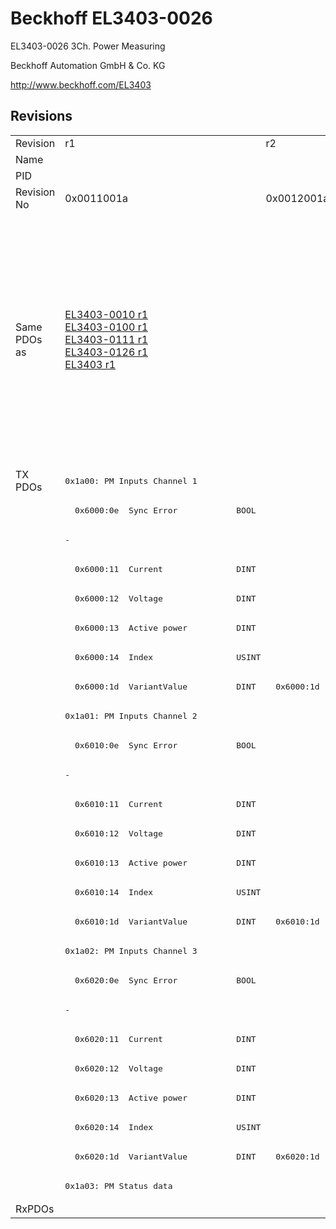 # Beckhoff EL3403-0026

EL3403-0026 3Ch. Power Measuring

Beckhoff Automation GmbH & Co. KG

http://www.beckhoff.com/EL3403

## Revisions
<table>
<tr>
<td>Revision</td>
<td>r1</td>
<td>r2</td>
<td>r3</td>
<td>r4</td>
<td>r5</td>
<td>r6</td>
<td>r7</td>
<td>r8</td>
</tr>
<tr>
<td>Name</td>
<td colspan=8 align="center">EL3403-0026 3Ch. Power Measuring</td>
</tr>
<tr>
<td>PID</td>
<td colspan=8 align="center">0x0d4b3052</td>
</tr>
<tr>
<td>Revision No</td>
<td>0x0011001a</td>
<td>0x0012001a</td>
<td>0x0013001a</td>
<td>0x0014001a</td>
<td>0x0015001a</td>
<td>0x0016001a</td>
<td>0x0017001a</td>
<td>0x0018001a</td>
</tr>
<tr>
<td>Same PDOs as</td>
<td><a href="EL3403-0010.md">EL3403-0010 r1</a><br/><a href="EL3403-0100.md">EL3403-0100 r1</a><br/><a href="EL3403-0111.md">EL3403-0111 r1</a><br/><a href="EL3403-0126.md">EL3403-0126 r1</a><br/><a href="EL3403.md">EL3403 r1</a></td>
<td colspan=4 align="center"><a href="EL3403-0010.md">EL3403-0010 r2</a><br/><a href="EL3403-0010.md">EL3403-0010 r3</a><br/><a href="EL3403-0010.md">EL3403-0010 r4</a><br/><a href="EL3403-0010.md">EL3403-0010 r5</a><br/><a href="EL3403-0100.md">EL3403-0100 r2</a><br/><a href="EL3403-0100.md">EL3403-0100 r3</a><br/><a href="EL3403-0100.md">EL3403-0100 r4</a><br/><a href="EL3403-0100.md">EL3403-0100 r5</a><br/><a href="EL3403-0111.md">EL3403-0111 r2</a><br/><a href="EL3403-0111.md">EL3403-0111 r3</a><br/><a href="EL3403-0111.md">EL3403-0111 r4</a><br/><a href="EL3403-0111.md">EL3403-0111 r5</a><br/><a href="EL3403-0126.md">EL3403-0126 r2</a><br/><a href="EL3403-0126.md">EL3403-0126 r3</a><br/><a href="EL3403-0126.md">EL3403-0126 r4</a><br/><a href="EL3403-0126.md">EL3403-0126 r5</a><br/><a href="EL3403.md">EL3403 r2</a><br/><a href="EL3403.md">EL3403 r3</a><br/><a href="EL3403.md">EL3403 r4</a><br/><a href="EL3403.md">EL3403 r5</a></td>
<td colspan=3 align="center"><a href="EL3403-0010.md">EL3403-0010 r6</a><br/><a href="EL3403-0010.md">EL3403-0010 r7</a><br/><a href="EL3403-0010.md">EL3403-0010 r8</a><br/><a href="EL3403-0100.md">EL3403-0100 r6</a><br/><a href="EL3403-0100.md">EL3403-0100 r7</a><br/><a href="EL3403-0100.md">EL3403-0100 r8</a><br/><a href="EL3403-0111.md">EL3403-0111 r6</a><br/><a href="EL3403-0111.md">EL3403-0111 r7</a><br/><a href="EL3403-0111.md">EL3403-0111 r8</a><br/><a href="EL3403-0126.md">EL3403-0126 r6</a><br/><a href="EL3403-0126.md">EL3403-0126 r7</a><br/><a href="EL3403-0126.md">EL3403-0126 r8</a><br/><a href="EL3403-0333.md">EL3403-0333 r7</a><br/><a href="EL3403-0333.md">EL3403-0333 r8</a><br/><a href="EL3403.md">EL3403 r6</a><br/><a href="EL3403.md">EL3403 r7</a></td>
</tr>
<tr>
<td rowspan=25 valign=top>TX PDOs</td>
<td colspan=8 align="left"><pre>0x1a00: PM Inputs Channel 1</pre></td>
<td></td>
</tr>
<tr>
<td colspan=5 align="left"><pre>  0x6000:0e  Sync Error            BOOL</pre></td>
<td colspan=3 align="left"><pre>-</pre></td>
</tr>
<tr>
<td colspan=5 align="left"><pre>-</pre></td>
<td colspan=3 align="left"><pre>  0x6000:10  TxPDO Toggle          BOOL</pre></td>
</tr>
<tr>
<td colspan=8 align="left"><pre>  0x6000:11  Current               DINT</pre></td>
</tr>
<tr>
<td colspan=8 align="left"><pre>  0x6000:12  Voltage               DINT</pre></td>
</tr>
<tr>
<td colspan=8 align="left"><pre>  0x6000:13  Active power          DINT</pre></td>
</tr>
<tr>
<td colspan=8 align="left"><pre>  0x6000:14  Index                 USINT</pre></td>
</tr>
<tr>
<td><pre>  0x6000:1d  VariantValue          DINT</pre></td>
<td colspan=7 align="left"><pre>  0x6000:1d  Variant value         DINT</pre></td>
</tr>
<tr>
<td colspan=8 align="left"><pre>0x1a01: PM Inputs Channel 2</pre></td>
</tr>
<tr>
<td colspan=5 align="left"><pre>  0x6010:0e  Sync Error            BOOL</pre></td>
<td colspan=3 align="left"><pre>-</pre></td>
</tr>
<tr>
<td colspan=5 align="left"><pre>-</pre></td>
<td colspan=3 align="left"><pre>  0x6010:10  TxPDO Toggle          BOOL</pre></td>
</tr>
<tr>
<td colspan=8 align="left"><pre>  0x6010:11  Current               DINT</pre></td>
</tr>
<tr>
<td colspan=8 align="left"><pre>  0x6010:12  Voltage               DINT</pre></td>
</tr>
<tr>
<td colspan=8 align="left"><pre>  0x6010:13  Active power          DINT</pre></td>
</tr>
<tr>
<td colspan=8 align="left"><pre>  0x6010:14  Index                 USINT</pre></td>
</tr>
<tr>
<td><pre>  0x6010:1d  VariantValue          DINT</pre></td>
<td colspan=7 align="left"><pre>  0x6010:1d  Variant value         DINT</pre></td>
</tr>
<tr>
<td colspan=8 align="left"><pre>0x1a02: PM Inputs Channel 3</pre></td>
</tr>
<tr>
<td colspan=5 align="left"><pre>  0x6020:0e  Sync Error            BOOL</pre></td>
<td colspan=3 align="left"><pre>-</pre></td>
</tr>
<tr>
<td colspan=5 align="left"><pre>-</pre></td>
<td colspan=3 align="left"><pre>  0x6020:10  TxPDO Toggle          BOOL</pre></td>
</tr>
<tr>
<td colspan=8 align="left"><pre>  0x6020:11  Current               DINT</pre></td>
</tr>
<tr>
<td colspan=8 align="left"><pre>  0x6020:12  Voltage               DINT</pre></td>
</tr>
<tr>
<td colspan=8 align="left"><pre>  0x6020:13  Active power          DINT</pre></td>
</tr>
<tr>
<td colspan=8 align="left"><pre>  0x6020:14  Index                 USINT</pre></td>
</tr>
<tr>
<td><pre>  0x6020:1d  VariantValue          DINT</pre></td>
<td colspan=7 align="left"><pre>  0x6020:1d  Variant value         DINT</pre></td>
</tr>
<tr>
<td colspan=8 align="left"><pre>0x1a03: PM Status data</pre></td>
</tr>
<tr>
<td>RxPDOs</td>
<td colspan=8 align="left"></td>
</tr>
</table>
